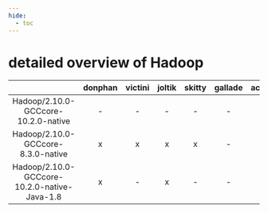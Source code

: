 ```yaml
---
hide:
  - toc
---
```


detailed overview of Hadoop
===========================

| |donphan|victini|joltik|skitty|gallade|accelgor|swalot|doduo|
| :---: | :---: | :---: | :---: | :---: | :---: | :---: | :---: | :---: |
|Hadoop/2.10.0-GCCcore-10.2.0-native|-|-|-|-|-|-|x|x|
|Hadoop/2.10.0-GCCcore-8.3.0-native|x|x|x|x|-|-|-|x|
|Hadoop/2.10.0-GCCcore-10.2.0-native-Java-1.8|x|-|x|-|-|-|-|-|
